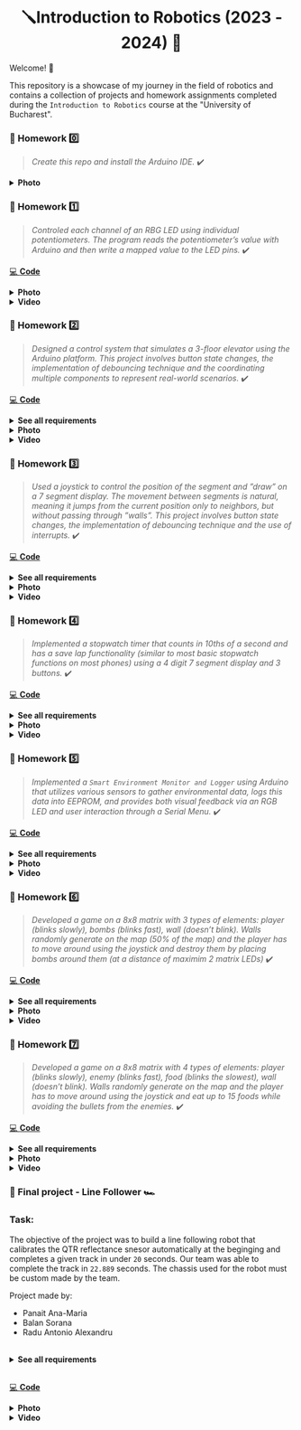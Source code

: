 <div align="center"> 
  <h1>🪛Introduction to Robotics (2023 - 2024) 🔧</h1>
</div>

Welcome!  👋

This repository is a showcase of my journey in the field of robotics and contains a collection of projects and homework assignments completed during the `Introduction to Robotics` course  at the "University of Bucharest". 

### 📝 Homework :zero:

> <i>Create this repo and install the Arduino IDE.</i> ✔️

<details>
 <summary><b>Photo</b></summary>
 
 <div align="center"> 
  <img width="480px" src="https://github.com/anamariapanait10/Introduction-To-Robotics/blob/main/Homework/Homework0/ArduinoIDE.png">
 </div>
</details>

### 📝 Homework :one:

> <i>Controled each channel of an RBG LED using individual potentiometers. The program reads the potentiometer’s value with Arduino and then write a
mapped value to the LED pins. </i> ✔️

[💻 <b>Code</b>](https://github.com/anamariapanait10/Introduction-To-Robotics/blob/main/Homework/Homework1-RGB-LED/Homework1/Homework1.ino)

<details>
 <summary><b>Photo</b></summary>

 <div align="center"> 
  <img width="480px" src="https://github.com/anamariapanait10/Introduction-To-Robotics/blob/main/Homework/Homework1-RGB-LED/Homework1-Photo.jpeg" alt="Photo">
 </div>
</details>

<details>
 <summary><b>Video</b></summary>

 <div align="center"> 
   <a href="https://youtu.be/iEVsYE2pid4"><img src="https://img.youtube.com/vi/iEVsYE2pid4/0.jpg" alt="Video"></a>
 </div>
</details>

### 📝 Homework :two:

> <i>Designed a control system that simulates a 3-floor elevator using the Arduino
platform. This project involves button state changes, the implementation of debouncing technique and the
coordinating multiple components to represent real-world scenarios. </i> ✔️

[💻 <b>Code</b>](https://github.com/anamariapanait10/Introduction-To-Robotics/blob/main/Homework/Homework2-Elevator-Simulator/Homework2/Homework2.ino)

<details>
 <summary><b>See all requirements</b></summary>
 <br>
 
⚙️ Components:
  - 4 LEDs 💡(3 for the floors and 1 for the elevator’s operational state)
  - 3 Buttons 🕹️ (for floor calls)
  - 1 Buzzer 🔉(for door opening/closing or elevator moving sounds)
  - Resistors and wires

✏️ Requirements:

- **LED Indicators:** Each of the 3 LEDs represents one of the 3 floors.
The LED corresponding to the current floor is light up. Additionally, another
LED represents the elevator’s operational state. It blinks when the elevator
is moving and remains static when stationary.
- **Buttons:** Contains 3 buttons that represent the call buttons from the
3 floors. When pressed, the elevator simulates movement towards
the floor after a short interval (2-3 seconds).
- **Buzzer:**
The buzzer sounds briefly during the following scenarios:
  - Elevator arriving at the desired floor
  - Elevator doors closing
  - Elevator moving between floors
- **State Change & Timers:** After
a button press, the elevator waits for the doors to close and then
moves to the corresponding floor. If the elevator is in movement, it
stacks its decision (gets to the first
programmed floor, opens the doors, waits, closes them and then go to the
next desired floor).
- **Debounce:** Implement debounce for the buttons to avoid
unintentional repeated button presses.

</details>

<details>
 <summary><b>Photo</b></summary>

 <div align="center"> 
  <img width="480px" src="https://github.com/anamariapanait10/Introduction-To-Robotics/blob/main/Homework/Homework2-Elevator-Simulator/Homework2-Photo.jpeg" alt="Photo">
 </div>
</details>

<details>
 <summary><b>Video</b></summary>

 <div align="center"> 
   <a href="https://youtu.be/jx6ErbiJzYk"><img src="https://img.youtube.com/vi/jx6ErbiJzYk/0.jpg" alt="Video"></a>
 </div>
</details>

### 📝 Homework :three:

> <i>Used a joystick to control the position of the segment and ”draw” on a 7 segment display. 
The movement between segments is natural, meaning it jumps from the current position only to neighbors, but without passing through ”walls”.
This project involves button state changes, the implementation of debouncing technique and the use of interrupts. </i> ✔️

[💻 <b>Code</b>](https://github.com/anamariapanait10/Introduction-To-Robotics/blob/main/Homework/Homework3-7-Segment-Display/Homework3/Homework3.ino)

<details>
 <summary><b>See all requirements</b></summary>
 <br>
 
⚙️ Components:
  - 7-segment display 
  - 1 joystick 🕹️
  - Resistors and wires

✏️ Requirements:
- The initial position is on the DP. The current position always blinks (irrespective of the fact that the segment is on or off). 
- Short pressing the button toggles the segment state from ON to OFF or from OFF to ON. 
- Long pressing the button resets the entire
display by turning all the segments OFF and moving the current position to the decimal point.

</details>

<details>
 <summary><b>Photo</b></summary>

 <div align="center"> 
  <img width="480px" src="https://github.com/anamariapanait10/Introduction-To-Robotics/blob/main/Homework/Homework3-7-Segment-Display/Homework3-Photo.jpeg" alt="Photo">
 </div>
</details>

<details>
 <summary><b>Video</b></summary>

 <div align="center"> 
   <a href="https://youtu.be/Nnydq2iCbcs"><img src="https://img.youtube.com/vi/Nnydq2iCbcs/0.jpg" alt="Video"></a>
 </div>
</details>


### 📝 Homework :four:

> <i>Implemented a stopwatch timer that counts in 10ths of a second
and has a save lap functionality (similar to most basic stopwatch functions on most phones) using a 4 digit 7 segment display and 3 buttons. </i> ✔️

[💻 <b>Code</b>](https://github.com/anamariapanait10/Introduction-To-Robotics/blob/main/Homework/Homework4-4-digit-7-Segment-Display/Homework4/Homework4.ino)


<details>
 <summary><b>See all requirements</b></summary>
 <br>
 
⚙️ Components:
  - 4 digit 7-segment display 
  - 1 shift register
  - 3 buttons 🕹️
  - Resistors and wires

✏️ Requirements:

The starting value of the 4 digit 7 segment display is `000.0`. The buttons have the following functionalities:
- **Button 1:** Start / pause.
- **Button 2:** Reset (if in pause mode). Reset saved laps (if in lap
viewing mode).
- **Button 3:** Save lap (if in counting mode), cycle through last saved
laps (up to 4 laps).

✏️ Workflow:
1. Display shows `000.0`. When pressing the Start button, the timer starts.
2. During timer **counter**, each time the lap button is pressed, the timer's value is saved in memory, up to 4 laps; pressing the
5th time overrides the 1st saved one. If the reset button is pressed while the timer works, nothing happens. If the pause button is pressed the timer stops.
3. In **Pause Mode**, the lap flag button doesn’t work anymore. Pressing
the reset button resets you to 000.0.
4. After **reset**, the flag button can be pressed to cycle through the lap times. Each time the flag button is pressed, it displays the
next saved lap. Pressing it continuously cycles you through it
continuously. Pressing the reset button while in this state resets all
your flags and takes the timer back to `000.0`.

</details>

<details>
 <summary><b>Photo</b></summary>

 <div align="center"> 
  <img width="480px" src="https://github.com/anamariapanait10/Introduction-To-Robotics/blob/main/Homework/Homework4-4-digit-7-Segment-Display/Homework4-Photo.jpeg" alt="Photo">
 </div>
</details>

<details>
 <summary><b>Video</b></summary>

 <div align="center"> 
   <a href="https://youtu.be/99ecpExxoHw"><img src="https://img.youtube.com/vi/99ecpExxoHw/0.jpg" alt="Video"></a>
 </div>
</details>


### 📝 Homework :five:

> <i>Implemented a `Smart Environment Monitor and Logger` using Arduino that utilizes various sensors to gather environmental data, logs this data into
EEPROM, and provides both visual feedback via an RGB LED and user interaction through a Serial Menu. </i> ✔️


[💻 <b>Code</b>](https://github.com/anamariapanait10/Introduction-To-Robotics/blob/main/Homework/Homework5-Smart-Environment-Monitor-And-Logger/Homework5/Homework5.ino)


<details>
 <summary><b>See all requirements</b></summary>
 <br>
 
### ⚙️ Components:
  - Ultrasonic Sensor (HC-SR04)
  - LDR (Light-Dependent Resistor)
  - RGB LED
  - Resistors and wires

### ✏️ Menu Structure Overview:

#### 1. Sensor Settings Submenu
- **1.1 Sampling Interval:** Set between 1-10 seconds.
- **1.2 Ultrasonic Alert Threshold:** Set a threshold for proximity alerts.
- **1.3 LDR Alert Threshold:** Set a threshold for light intensity alerts.
- **1.4 Back:** Return to the main menu.

#### 2. Reset Logger Data
- **2.1 Yes:** Confirm and delete all data.
- **2.2 No:** Do not delete data.

#### 3. System Status
- **3.1 Current Sensor Readings:** View real-time data.
- **3.2 Current Sensor Settings:** Review current configurations.
- **3.3 Display Logged Data:** Check the last 10 readings.
- **3.4 Back:** Return to the main menu.

#### 4. RGB LED Control Submenu
- **4.1 Manual Color Control:** Customize the LED color.
- **4.2 LED Automatic Mode:** Toggle automatic alerts via LED color changes.
- **4.3 Back:** Return to the main menu.


</details>

<details>
 <summary><b>Photo</b></summary>

 <div align="center"> 
  <img width="480px" src="https://github.com/anamariapanait10/Introduction-To-Robotics/blob/main/Homework/Homework5-Smart-Environment-Monitor-And-Logger/Homework5-Photo.jpeg" alt="Photo">
 </div>
</details>

<details>
 <summary><b>Video</b></summary>

 <div align="center"> 
   <a href="https://youtu.be/elDB9sButEE"><img src="https://img.youtube.com/vi/elDB9sButEE/0.jpg" alt="Video"></a>
 </div>
</details>


### 📝 Homework :six:

> <i>Developed a game on a 8x8 matrix with 3 types of elements: player (blinks slowly), bombs (blinks fast), wall (doesn’t blink). Walls randomly generate on the map (50% of the map) and the player has to move around using the joystick and destroy them by placing bombs around them (at a distance of maximim 2 matrix LEDs) </i> ✔️


[💻 <b>Code</b>](https://github.com/anamariapanait10/Introduction-To-Robotics/blob/main/Homework/Homework6-LED-Matrix-Game/Homework6/Homework6.ino)


<details>
 <summary><b>See all requirements</b></summary>
 <br>

### ⚙️ Components:
- joystick 
- 8x8 LED Matrix 
- MAX7219 
- Photoresitor
- Buzzer
- resistors and capacitors

</details>

<details>
 <summary><b>Photo</b></summary>

 <div align="center"> 
  <img width="480px" src="https://github.com/anamariapanait10/Introduction-To-Robotics/blob/main/Homework/Homework6-LED-Matrix-Game/Homework6-Photo.jpeg" alt="Photo">
 </div>
</details>

<details>
 <summary><b>Video</b></summary>

 <div align="center"> 
   <a href="https://youtu.be/tMHK_TGCKZg"><img src="https://img.youtube.com/vi/tMHK_TGCKZg/0.jpg" alt="Video"></a>
 </div>
</details>

### 📝 Homework :seven:

> <i>Developed a game on a 8x8 matrix with 4 types of elements: player (blinks slowly), enemy (blinks fast), food (blinks the slowest), wall (doesn’t blink). Walls randomly generate on the map and the player has to move around using the joystick and eat up to 15 foods while avoiding the bullets from the enemies. </i> ✔️


[💻 <b>Code</b>](https://github.com/anamariapanait10/Introduction-To-Robotics/blob/main/Homework/Homework7-Matrix-Checkpoint/Homework7/Homework7.ino)


<details>
 <summary><b>See all requirements</b></summary>
 <br>

### ✏️ Menu Structure Overview:

- **Intro message**
- **Start Game:**
  * Shown details while playing
  * Screen upon game ending with input in order to move on
  * Informs you when highscore is achieved
- **Highscore:** top 3 in eeprom with name and score
- **Settings:**
  * Enter name 
  * LCD brightness control (eeprom)
  * Matrix brightness control (eeprom).
  * Sound control on/off (eeprom)
  * Reset high scores button in settings
- **About:** github user, developer name and game name
- **How to play:** short and informative description

### ⚙️ Components:
- Arduino board
- Joystick 
- 8x8 LED Matrix 
- MAX7219 
- LCD Display
- Buzzer
- Button
- resistors and capacitors
- wires

</details>

<details>
 <summary><b>Photo</b></summary>

 <div align="center"> 
  <img width="480px" src="https://github.com/anamariapanait10/Introduction-To-Robotics/blob/main/Homework/Homework7-Matrix-Checkpoint/Homework7-Photo.jpeg" alt="Photo">
 </div>
</details>

<details>
 <summary><b>Video</b></summary>

 <div align="center"> 
   <a href="https://youtu.be/tppwd_xsm20"><img src="https://img.youtube.com/vi/tppwd_xsm20/0.jpg" alt="Video"></a>
 </div>
</details>

### 📝 Final project - Line Follower 🏎️

### Task:
The objective of the project was to build a line following robot that calibrates the QTR reflectance snesor automatically at the beginging and completes a given track in under `20` seconds. Our team was able to complete the track in `22.889` seconds. The chassis used for the robot must be custom made by the team.


Project made by:
- Panait Ana-Maria
- Balan Sorana
- Radu Antonio Alexandru

<br>

<details>
 <summary><b>See all requirements</b></summary>
 <br>

### ⚙️ Components:
- Arduino Nano
- QTR-8RC reflectance sensor array
- 2 DC motors
- L293D motor driver
- 7.4V LiPo battery
- 2 wheels
- ball caster
- chassis (custom made)
- wires
- zip-ties
- 2 small breadboards


### Implementation:

For the sensor calibration the robot turns left until 
the last sensor on the right sees the black tape, and then change direction of until the last sensor on the left sees the black tape. It keeps repeting this process
for a few seconds then starts following the line.

The robot uses a PID control algorithm to adjust the speed of the motors based on the position of the robot over the line. The constants that we found to give the best results are `Kp = 25` and `Kd = 8` and the error ignore interval was `[-18, 18]` (from a total of [-50, 50]).

<details>
 <summary><b>Components diagram</b></summary>

 <div align="center"> 
  <img width="480px" src="https://github.com/anamariapanait10/Introduction-To-Robotics/blob/main/Homework/LineFollower/ComponentsDiagram.jpeg" alt="Photo">
 </div>
</details>

</details>

</details>

<br>

[💻 <b>Code</b>](https://github.com/anamariapanait10/Introduction-To-Robotics/blob/main/Homework/LineFollower/lineFollower/lineFollower.ino)

<details>
 <summary><b>Photo</b></summary>

 <div align="center"> 
  <img width="480px" src="https://github.com/anamariapanait10/Introduction-To-Robotics/blob/main/Homework/LineFollower/LineFollower-Photo.jpeg" alt="Photo">
 </div>
</details>

<details>
 <summary><b>Video</b></summary>

 <div align="center"> 
   <a href="https://youtu.be/iSsHr05rzcE"><img src="https://img.youtube.com/vi/iSsHr05rzcE/0.jpg" alt="Video"></a>
 </div>
</details>
